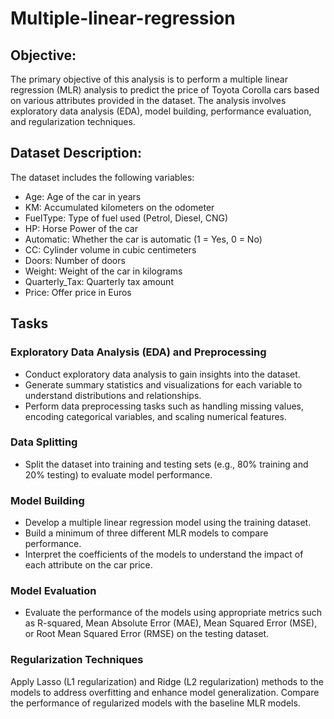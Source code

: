 # Multiple-linear-regression

## Objective:
The primary objective of this analysis is to perform a multiple linear regression (MLR) analysis to predict the price of Toyota Corolla cars based on various attributes provided in the dataset. The analysis involves exploratory data analysis (EDA), model building, performance evaluation, and regularization techniques.

## Dataset Description:
The dataset includes the following variables:

- Age: Age of the car in years
- KM: Accumulated kilometers on the odometer
- FuelType: Type of fuel used (Petrol, Diesel, CNG)
- HP: Horse Power of the car
- Automatic: Whether the car is automatic (1 = Yes, 0 = No)
- CC: Cylinder volume in cubic centimeters
- Doors: Number of doors
- Weight: Weight of the car in kilograms
- Quarterly_Tax: Quarterly tax amount
- Price: Offer price in Euros
  
## Tasks
### Exploratory Data Analysis (EDA) and Preprocessing
- Conduct exploratory data analysis to gain insights into the dataset.
- Generate summary statistics and visualizations for each variable to understand distributions and relationships.
- Perform data preprocessing tasks such as handling missing values, encoding categorical variables, and scaling numerical features.

### Data Splitting
- Split the dataset into training and testing sets (e.g., 80% training and 20% testing) to evaluate model performance.

### Model Building
- Develop a multiple linear regression model using the training dataset.
- Build a minimum of three different MLR models to compare performance.
- Interpret the coefficients of the models to understand the impact of each attribute on the car price.

### Model Evaluation
- Evaluate the performance of the models using appropriate metrics such as R-squared, Mean Absolute Error (MAE), Mean Squared Error (MSE), or Root Mean Squared Error (RMSE) 
  on the testing dataset.

### Regularization Techniques
Apply Lasso (L1 regularization) and Ridge (L2 regularization) methods to the models to address overfitting and enhance model generalization.
Compare the performance of regularized models with the baseline MLR models.
